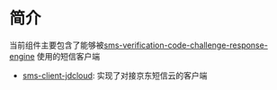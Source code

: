 # 简介

当前组件主要包含了能够被[sms-verification-code-challenge-response-engine](..%2Fsms-verification-code-challenge-response-engine)
使用的短信客户端

* [sms-client-jdcloud](sms-client-jdcloud): 实现了对接京东短信云的客户端